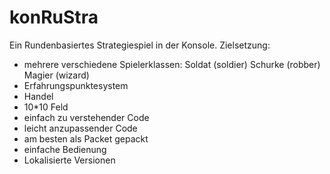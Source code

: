 konRuStra
=========

Ein Rundenbasiertes Strategiespiel in der Konsole.
Zielsetzung:
* mehrere verschiedene Spielerklassen: Soldat (soldier) Schurke (robber) Magier (wizard)
* Erfahrungspunktesystem
* Handel
* 10*10 Feld
* einfach zu verstehender Code
* leicht anzupassender Code
* am besten als Packet gepackt
* einfache Bedienung
* Lokalisierte Versionen

